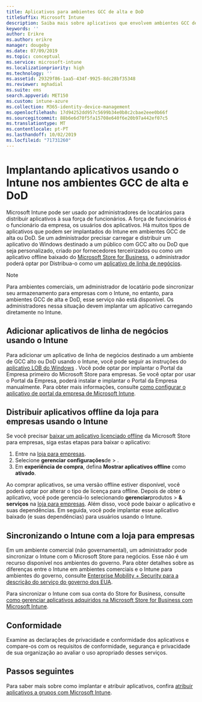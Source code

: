 ```yaml
---
title: Aplicativos para ambientes GCC de alta e DoD
titleSuffix: Microsoft Intune
description: Saiba mais sobre aplicativos que envolvem ambientes GCC de alta e DoD usando o Microsoft Intune.
keywords: ''
author: Erikre
ms.author: erikre
manager: dougeby
ms.date: 07/09/2019
ms.topic: conceptual
ms.service: microsoft-intune
ms.localizationpriority: high
ms.technology: ''
ms.assetid: 29329f86-1aa5-434f-9925-8dc28bf35348
ms.reviewer: mghadial
ms.suite: ems
search.appverid: MET150
ms.custom: intune-azure
ms.collection: M365-identity-device-management
ms.openlocfilehash: 17d94252dd957c5699b34e0b8c2cbae2eee0b66f
ms.sourcegitcommit: 88b6e6d70f5fa15708e640f6e20b97a442ef07c5
ms.translationtype: MT
ms.contentlocale: pt-PT
ms.lasthandoff: 10/02/2019
ms.locfileid: "71731260"
---
```

# <a name="deploying-apps-using-intune-on-the-gcc-high-and-dod-environments"></a>Implantando aplicativos usando o Intune nos ambientes GCC de alta e DoD 

Microsoft Intune pode ser usado por administradores de locatários para distribuir aplicativos à sua força de funcionários. A força de funcionários é o funcionário da empresa, os usuários dos aplicativos. Há muitos tipos de aplicativos que podem ser implantados do Intune em ambientes GCC de alta ou DoD. Se um administrador precisar carregar e distribuir um aplicativo do Windows destinado a um público com GCC alto ou DoD que seja personalizado, criado por fornecedores terceirizados ou como um aplicativo offline baixado do [Microsoft Store for Business](https://businessstore.microsoft.com/store), o administrador poderá optar por Distribua-o como um [aplicativo de linha de negócios](apps-add.md#app-types-in-microsoft-intune).  

> [!NOTE]
> Para ambientes comerciais, um administrador de locatário pode sincronizar seu armazenamento para empresas com o Intune, no entanto, para ambientes GCC de alta e DoD, esse serviço não está disponível. Os administradores nessa situação devem implantar um aplicativo carregando diretamente no Intune.  

## <a name="add-line-of-business-apps-using-intune"></a>Adicionar aplicativos de linha de negócios usando o Intune 

Para adicionar um aplicativo de linha de negócios destinado a um ambiente de GCC alto ou DoD usando o Intune, você pode seguir as instruções do [aplicativo LOB do Windows](lob-apps-windows.md) . Você pode optar por implantar o Portal da Empresa primeiro do Microsoft Store para empresas. Se você optar por usar o Portal da Empresa, poderá instalar e implantar o Portal da Empresa manualmente. Para obter mais informações, consulte [como configurar o aplicativo de portal da empresa de Microsoft Intune](company-portal-app.md). 

## <a name="distribute-offline-apps-from-the-store-for-business-using-intune"></a>Distribuir aplicativos offline da loja para empresas usando o Intune  

Se você precisar [baixar um aplicativo licenciado offline](https://docs.microsoft.com/microsoft-store/distribute-offline-apps#download-an-offline-licensed-app) da Microsoft Store para empresas, siga estas etapas para baixar o aplicativo: 

1. Entre na [loja para empresas](https://businessstore.microsoft.com/).
2. Selecione **gerenciar** **configurações**de  > .
3. Em **experiência de compra**, defina **Mostrar aplicativos offline** como **ativado**.

Ao comprar aplicativos, se uma versão offline estiver disponível, você poderá optar por alterar o tipo de licença para offline. Depois de obter o aplicativo, você pode gerenciá-lo selecionando **gerenciar**produtos  >  **& serviços** na [loja para empresas](https://businessstore.microsoft.com/). Além disso, você pode baixar o aplicativo e suas dependências. Em seguida, você pode implantar esse aplicativo baixado (e suas dependências) para usuários usando o Intune.  

## <a name="syncing-intune-to-the-store-for-business"></a>Sincronizando o Intune com a loja para empresas 

Em um ambiente comercial (não governamental), um administrador pode sincronizar o Intune com o Microsoft Store para negócios. Esse não é um recurso disponível nos ambientes do governo. Para obter detalhes sobre as diferenças entre o Intune em ambientes comerciais e o Intune para ambientes do governo, consulte [Enterprise Mobility + Security para a descrição do serviço do governo dos EUA](https://docs.microsoft.com/enterprise-mobility-security/solutions/ems-govt-service-description).  

Para sincronizar o Intune com sua conta do Store for Business, consulte [como gerenciar aplicativos adquiridos na Microsoft Store for Business com Microsoft Intune](windows-store-for-business.md).  

## <a name="compliance"></a>Conformidade 

Examine as declarações de privacidade e conformidade dos aplicativos e compare-os com os requisitos de conformidade, segurança e privacidade de sua organização ao avaliar o uso apropriado desses serviços.   

## <a name="next-steps"></a>Passos seguintes

Para saber mais sobre como implantar e atribuir aplicativos, confira [atribuir aplicativos a grupos com Microsoft Intune](apps-deploy.md).

 
